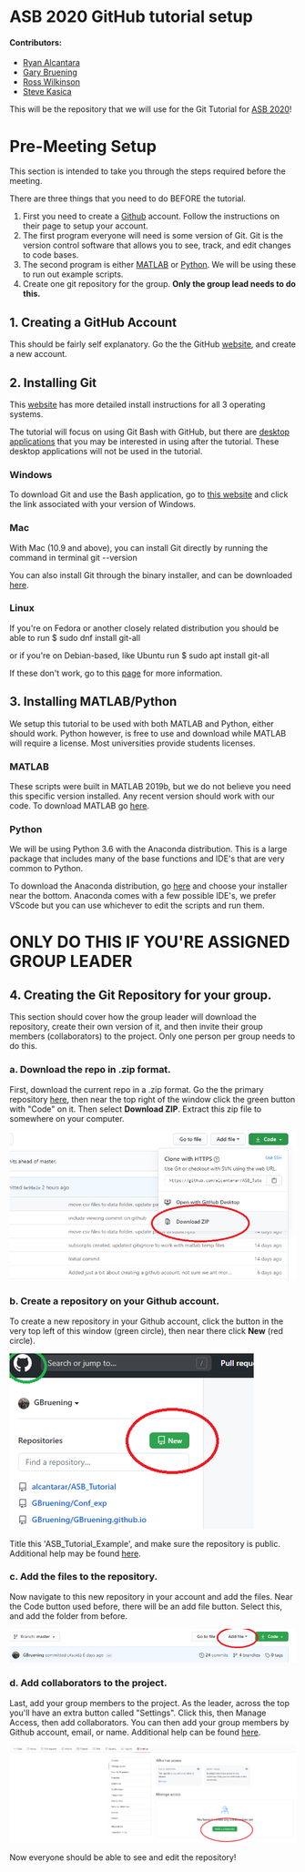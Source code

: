 # ASB 2020 GitHub tutorial setup
#### Contributors:
* [Ryan Alcantara](https://twitter.com/Ryan_Alcantara_)
* [Gary Bruening](https://github.com/GBruening)
* [Ross Wilkinson](https://twitter.com/rd_wilkinson)
* [Steve Kasica](https://github.com/swkasica)

This will be the repository that we will use for the Git Tutorial for [ASB 2020](https://asb2020.gatech.edu/)!

# Pre-Meeting Setup
This section is intended to take you through the steps required before the meeting. 

There are three things that you need to do BEFORE the tutorial.
1. First you need to create a [Github](https://github.com/) account. Follow the instructions on their page to setup your account.
2. The first program everyone will need is some version of Git. Git is the version control software that allows you to see, track, and edit changes to code bases. 
3. The second program is either [MATLAB](https://www.mathworks.com/) or [Python](https://www.python.org/). We will be using these to run out example scripts.
4. Create one git repository for the group. **Only the group lead needs to do this.**

## 1. Creating a GitHub Account
This should be fairly self explanatory. Go the the GitHub [website](https://github.com/), and create a new account.

## 2. Installing Git
This [website](https://git-scm.com/book/en/v2/Getting-Started-Installing-Git) has more detailed install instructions for all 3 operating systems.

The tutorial will focus on using Git Bash with GitHub, but there are [desktop applications](https://git-scm.com/downloads/guis) 
that you may be interested in using after the tutorial. These desktop applications will not be used in the tutorial.

### Windows
To download Git and use the Bash application, go to [this website](https://git-scm.com/download/win) and click the link associated with your version of Windows.

### Mac
With Mac (10.9 and above), you can install Git directly by running the command in terminal
	git --version

You can also install Git through the binary installer, and can be downloaded [here](https://git-scm.com/download/mac).

### Linux
If you're on Fedora or another closely related distribution you should be able to run
	$ sudo dnf install git-all

or if you're on Debian-based, like Ubuntu run
	$ sudo apt install git-all

If these don't work, go to this [page](https://git-scm.com/download/linux) for more information.

## 3. Installing MATLAB/Python
We setup this tutorial to be used with both MATLAB and Python, either should work.
Python however, is free to use and download while MATLAB will require a license. Most universities provide students licenses.

### MATLAB
These scripts were built in MATLAB 2019b, but we do not believe you need this specific version installed.
Any recent version should work with our code.
To download MATLAB go [here](https://www.mathworks.com/downloads/). 

### Python
We will be using Python 3.6 with the Anaconda distribution. This is a large package that includes many of the base functions and IDE's that are very common to Python.

To download the Anaconda distribution, go [here](https://www.anaconda.com/products/individual) and choose your installer near the bottom. Anaconda comes with a few possible IDE's, we prefer VScode but you can use whichever to edit the scripts and run them.

# ONLY DO THIS IF YOU'RE ASSIGNED GROUP LEADER
## 4. Creating the Git Repository for your group.
This section should cover how the group leader will download the repository, create their own version of it, and then invite their group members (collaborators) to the project. Only one person per group needs to do this.

### a. Download the repo in .zip format.
First, download the current repo in a .zip format. Go the the primary repository [here](https://github.com/alcantarar/ASB_Tutorial), then near the top right of the window click the green button with "Code" on it. Then select **Download ZIP**. Extract this zip file to somewhere on your computer.

![](media/zip_download.png)

### b. Create a repository on your Github account.
To create a new repository in your Github account, click the button in the very top left of this window (green circle), then near there click **New** (red circle).

![](media/new_repo.png)

Title this 'ASB_Tutorial_Example', and make sure the repository is public. 
Additional help may be found [here](https://docs.github.com/en/enterprise/2.13/user/articles/creating-a-new-repository).

### c. Add the files to the repository.
Now navigate to this new repository in your account and add the files. Near the Code button used before, there will be an add file button. Select this, and add the folder from before. 

![](media/add_file.png)

### d. Add collaborators to the project.
Last, add your group members to the project. As the leader, across the top you'll have an extra button called "Settings". Click this, then Manage Access, then add collaborators. You can then add your group members by Github account, email, or name.
Additional help can be found [here](https://docs.github.com/en/github/setting-up-and-managing-your-github-user-account/inviting-collaborators-to-a-personal-repository).

![](media/add_collab.png)

Now everyone should be able to see and edit the repository!
